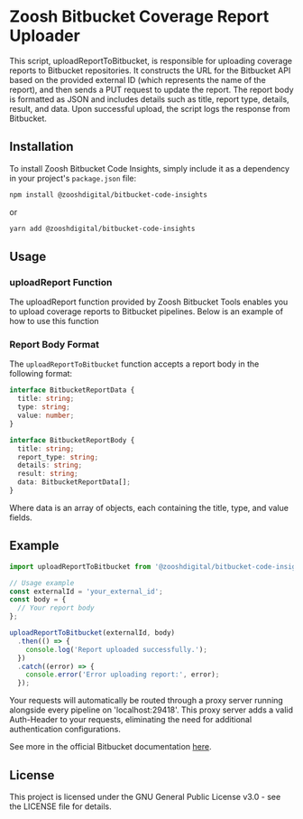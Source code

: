 # Zoosh Bitbucket Coverage Report Uploader

This script, uploadReportToBitbucket, is responsible for uploading coverage reports to Bitbucket repositories. It constructs the URL for the Bitbucket API based on the provided external ID (which represents the name of the report), and then sends a PUT request to update the report. The report body is formatted as JSON and includes details such as title, report type, details, result, and data. Upon successful upload, the script logs the response from Bitbucket.

## Installation

To install Zoosh Bitbucket Code Insights, simply include it as a dependency in your project's `package.json` file:

```bash
npm install @zooshdigital/bitbucket-code-insights
```

or

```bash
yarn add @zooshdigital/bitbucket-code-insights
```

## Usage

### uploadReport Function

The uploadReport function provided by Zoosh Bitbucket Tools enables you to upload coverage reports to Bitbucket pipelines. Below is an example of how to use this function

### Report Body Format

The `uploadReportToBitbucket` function accepts a report body in the following format:

```typescript
interface BitbucketReportData {
  title: string;
  type: string;
  value: number;
}

interface BitbucketReportBody {
  title: string;
  report_type: string;
  details: string;
  result: string;
  data: BitbucketReportData[];
}
```

Where data is an array of objects, each containing the title, type, and value fields.

## Example

```typescript
import uploadReportToBitbucket from '@zooshdigital/bitbucket-code-insights';

// Usage example
const externalId = 'your_external_id';
const body = {
  // Your report body
};

uploadReportToBitbucket(externalId, body)
  .then(() => {
    console.log('Report uploaded successfully.');
  })
  .catch((error) => {
    console.error('Error uploading report:', error);
  });
```

Your requests will automatically be routed through a proxy server running alongside every pipeline on 'localhost:29418'. This proxy server adds a valid Auth-Header to your requests, eliminating the need for additional authentication configurations.
 
See more in the official Bitbucket documentation [here](https://support.atlassian.com/bitbucket-cloud/docs/code-insights/).


## License

This project is licensed under the GNU General Public License v3.0 - see the LICENSE file for details.
